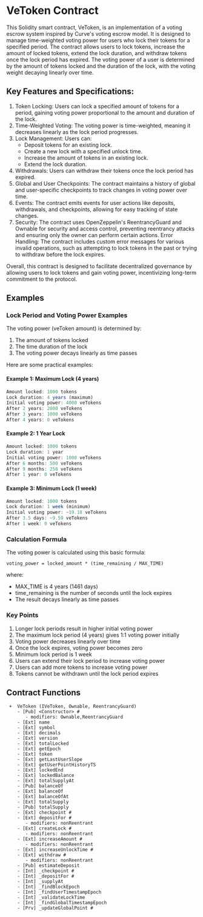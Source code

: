 # VeToken Contract

This Solidity smart contract, VeToken, is an implementation of a voting escrow system inspired by Curve's voting escrow model. It is designed to manage time-weighted voting power for users who lock their tokens for a specified period. The contract allows users to lock tokens, increase the amount of locked tokens, extend the lock duration, and withdraw tokens once the lock period has expired. The voting power of a user is determined by the amount of tokens locked and the duration of the lock, with the voting weight decaying linearly over time.

## Key Features and Specifications:

1. Token Locking: Users can lock a specified amount of tokens for a period, gaining voting power proportional to the amount and duration of the lock.
2. Time-Weighted Voting: The voting power is time-weighted, meaning it decreases linearly as the lock period progresses.
3. Lock Management: Users can:
   - Deposit tokens for an existing lock.
   - Create a new lock with a specified unlock time.
   - Increase the amount of tokens in an existing lock.
   - Extend the lock duration.
4. Withdrawals: Users can withdraw their tokens once the lock period has expired.
5. Global and User Checkpoints: The contract maintains a history of global and user-specific checkpoints to track changes in voting power over time.
6. Events: The contract emits events for user actions like deposits, withdrawals, and checkpoints, allowing for easy tracking of state changes.
7. Security: The contract uses OpenZeppelin's ReentrancyGuard and Ownable for security and access control, preventing reentrancy attacks and ensuring only the owner can perform certain actions.
   Error Handling: The contract includes custom error messages for various invalid operations, such as attempting to lock tokens in the past or trying to withdraw before the lock expires.

Overall, this contract is designed to facilitate decentralized governance by allowing users to lock tokens and gain voting power, incentivizing long-term commitment to the protocol.

## Examples

### Lock Period and Voting Power Examples

The voting power (veToken amount) is determined by:

1. The amount of tokens locked
2. The time duration of the lock
3. The voting power decays linearly as time passes

Here are some practical examples:

#### Example 1: Maximum Lock (4 years)

```js
Amount locked: 1000 tokens
Lock duration: 4 years (maximum)
Initial voting power: 4000 veTokens
After 2 years: 2000 veTokens
After 3 years: 1000 veTokens
After 4 years: 0 veTokens
```

#### Example 2: 1 Year Lock

```js
Amount locked: 1000 tokens
Lock duration: 1 year
Initial voting power: 1000 veTokens
After 6 months: 500 veTokens
After 9 months: 250 veTokens
After 1 year: 0 veTokens
```

#### Example 3: Minimum Lock (1 week)

```js
Amount locked: 1000 tokens
Lock duration: 1 week (minimum)
Initial voting power: ~19.18 veTokens
After 3.5 days: ~9.59 veTokens
After 1 week: 0 veTokens
```

### Calculation Formula

The voting power is calculated using this basic formula:

```
voting_power = locked_amount * (time_remaining / MAX_TIME)
```

where:

- MAX_TIME is 4 years (1461 days)
- time_remaining is the number of seconds until the lock expires
- The result decays linearly as time passes

### Key Points

1. Longer lock periods result in higher initial voting power
2. The maximum lock period (4 years) gives 1:1 voting power initially
3. Voting power decreases linearly over time
4. Once the lock expires, voting power becomes zero
5. Minimum lock period is 1 week
6. Users can extend their lock period to increase voting power
7. Users can add more tokens to increase voting power
8. Tokens cannot be withdrawn until the lock period expires

## Contract Functions

```
 +  VeToken (IVeToken, Ownable, ReentrancyGuard)
    - [Pub] <Constructor> #
       - modifiers: Ownable,ReentrancyGuard
    - [Ext] name
    - [Ext] symbol
    - [Ext] decimals
    - [Ext] version
    - [Ext] totalLocked
    - [Ext] getEpoch
    - [Ext] token
    - [Ext] getLastUserSlope
    - [Ext] getUserPointHistoryTS
    - [Ext] lockedEnd
    - [Ext] lockedBalance
    - [Ext] totalSupplyAt
    - [Pub] balanceOf
    - [Ext] balanceOf
    - [Ext] balanceOfAt
    - [Ext] totalSupply
    - [Pub] totalSupply
    - [Ext] checkpoint #
    - [Ext] depositFor #
       - modifiers: nonReentrant
    - [Ext] createLock #
       - modifiers: nonReentrant
    - [Ext] increaseAmount #
       - modifiers: nonReentrant
    - [Ext] increaseUnlockTime #
    - [Ext] withdraw #
       - modifiers: nonReentrant
    - [Pub] estimateDeposit
    - [Int] _checkpoint #
    - [Int] _depositFor #
    - [Int] _supplyAt
    - [Int] _findBlockEpoch
    - [Int] _findUserTimestampEpoch
    - [Int] _validateLockTime
    - [Int] _findGlobalTimestampEpoch
    - [Prv] _updateGlobalPoint #
```
